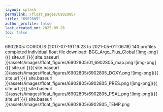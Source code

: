 ```yaml
---
layout: splash
permalink: /float_pages/6902805/
title: "6902805"
author_profile: false
last_created_on: 2025-09-26
toc: false
---
```

 
6902805: CORIOLIS (2017-07-19T19:23 to 2021-05-01T06:18)
140 profiles completed
Individual float file download: [BGC_Argo_Plus_Global](https://ftp.soest.hawaii.edu/bgc_argo_plus/Individual_Floats/outliers_removed/6902805_Sprof_processed.nc)
![img-png]({{ site.url }}{{ site.baseurl }}/assets/images/float_figures/6902805/01_6902805_map.png
![img-png]({{ site.url }}{{ site.baseurl }}/assets/images/float_figures/6902805/6902805_DOXY.png
![img-png]({{ site.url }}{{ site.baseurl }}/assets/images/float_figures/6902805/6902805_PRES.png
![img-png]({{ site.url }}{{ site.baseurl }}/assets/images/float_figures/6902805/6902805_PSAL.png
![img-png]({{ site.url }}{{ site.baseurl }}/assets/images/float_figures/6902805/6902805_TEMP.png
